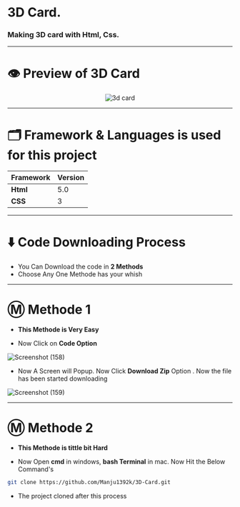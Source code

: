 # 3D Card.
### Making 3D card with Html, Css.

---
# 👁️ Preview of 3D Card

<div align='center'>
  
![3d card](https://github.com/user-attachments/assets/7fe1db32-a59f-4c6e-bcb1-510724cae415)

</div>

---

# 🗂️ Framework & Languages is used for this project

| Framework  | Version |
| ------------- | ------------- |
| **Html**  | 5.0  |
| **CSS** | 3 |

---

# ⬇️ Code Downloading Process

* You Can Download the code in **2 Methods**
* Choose Any One Methode has your whish
  
---

# Ⓜ️ Methode 1

* **This Methode is Very Easy**

* Now Click on __Code Option__

![Screenshot (158)](https://user-images.githubusercontent.com/66934377/164152919-f2854829-535d-4227-9c2f-031f8051f6ac.png)

* Now A Screen will Popup. Now Click **Download Zip** Option . Now the file has been started downloading 

![Screenshot (159)](https://user-images.githubusercontent.com/66934377/164153128-b64e85a2-e40c-4457-9835-a749ac79acd6.png)

---

# Ⓜ️ Methode 2

* **This Methode is tittle bit Hard**

* Now Open **cmd** in windows, **bash Terminal** in mac. Now Hit the Below Command's

```bash
git clone https://github.com/Manju1392k/3D-Card.git
```

* The project cloned after this process
